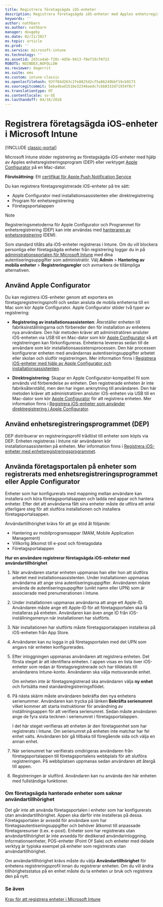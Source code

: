 ```yaml
---
title: Registrera företagsägda iOS-enheter
description: Registrera företagsägda iOS-enheter med Apples enhetsregistreringsprogram (DEP) eller Apple Configurator
keywords: ''
author: nathbarn
ms.author: nathbarn
manager: dougeby
ms.date: 02/21/2017
ms.topic: article
ms.prod: ''
ms.service: microsoft-intune
ms.technology: ''
ms.assetid: 2d3ca4ab-f20c-4d56-9413-f8ef19cf0722
ROBOTS: NOINDEX,NOFOLLOW
ms.reviewer: dagerrit
ms.suite: ems
ms.custom: intune-classic
ms.openlocfilehash: 93ff84d263c2fe8825d2cf5a86249bbf19cb9173
ms.sourcegitcommit: 5eba4bad151be32346aedc7cbb0333d71934f8cf
ms.translationtype: HT
ms.contentlocale: sv-SE
ms.lasthandoff: 04/16/2018
---
```

# <a name="enroll-corporate-owned-ios-devices-in-microsoft-intune"></a>Registrera företagsägda iOS-enheter i Microsoft Intune

[!INCLUDE [classic-portal](../includes/classic-portal.md)]

Microsoft Intune stöder registrering av företagsägda iOS-enheter med hjälp av Apples enhetsregistreringsprogram (DEP) eller verktyget [Apple Configurator](https://go.microsoft.com/fwlink/?LinkId=518017) på en Mac-dator.

**Förutsättning:** Ett [certifikat för Apple Push Notification Service](set-up-ios-and-mac-management-with-microsoft-intune.md)

Du kan registrera företagsregistrerade iOS-enheter på tre sätt:

- Apple Configurator med installationsassistenten eller direktregistrering
- Program för enhetsregistrering
- Företagsportalappen

>[!NOTE]
>Registreringsmetoderna för Apple Configurator och Programmet för enhetsregistrering (DEP) kan inte användas med [hanteraren av enhetsregistrering](enroll-corporate-owned-devices-with-the-device-enrollment-manager-in-microsoft-intune.md) (DEM).

Som standard tillåts alla iOS-enheter registreras i Intune. Om du vill blockera personliga eller företagsägda enheter från registrering loggar du in på [administrationsportalen för Microsoft Intune](https://manage.microsoft.com) med dina autentiseringsuppgifter som administratör. Välj **Admin** > **Hantering av mobila enheter** > **Registreringsregler** och avmarkera de tillämpliga alternativen.

## <a name="use-apple-configurator"></a>Använd Apple Configurator

Du kan registrera iOS-enheter genom att exportera en företagsregistreringsprofil och sedan ansluta de mobila enheterna till en Mac som kör Apple Configurator. Apple Configurator stöder två typer av registrering:

- **Registrering av installationsassistenten**: Återställer enheten till fabriksinställningarna och förbereder den för installation av enhetens nya användare. Den här metoden kräver att administratören ansluter iOS-enheten via USB till en Mac-dator som kör [Apple Configurator](https://go.microsoft.com/fwlink/?LinkId=518017) så att registreringen kan förkonfigureras. Enheterna levereras sedan till de användare som kör installationsassistensprocessen. Den här processen konfigurerar enheten med användarnas autentiseringsuppgifter arbetet eller skolan och slutför registreringen. Mer information finns i [Registrera iOS-enheter med hjälp av Apple Configurator och installationsassistenten](ios-setup-assistant-enrollment-in-microsoft-intune.md).

- **Direktregistrering**: Skapar en Apple Configurator-kompatibel fil som används vid förberedelse av enheten. Den registrerade enheten är inte fabriksåterställd, men den har ingen anknytning till användaren. Den här metoden kräver att administratören ansluter iOS-enheten via USB till en Mac-dator som kör [Apple Configurator](https://go.microsoft.com/fwlink/?LinkId=518017) för att registrera enheten. Mer information finns i [Registrera iOS-enheter som använder direktregistrering i Apple Configurator](ios-direct-enrollment-in-microsoft-intune.md).

## <a name="use-the-device-enrollment-program-dep"></a>Använd enhetsregistreringsprogrammet (DEP)
DEP distribuerar en registreringsprofil trådlöst till enheter som köpts via DEP. Enheten registreras i Intune när användaren kör installationsassistenten på enheten. Mer information finns i [Registrera iOS-enheter med enhetsregistreringsprogrammet](ios-device-enrollment-program-in-microsoft-intune.md).

## <a name="use-the-company-portal-on-dep-enrolled-or-apple-configurator-enrolled-devices"></a>Använda företagsportalen på enheter som registrerats med enhetsregistreringsprogrammet eller Apple Configurator

Enheter som har konfigurerats med mappning mellan användare kan installera och köra företagsportalsappen och ladda ned appar och hantera enheter. Efter det att användarna fått sina enheter måste de utföra ett antal ytterligare steg för att slutföra installationen och installera företagsportalsappen.

Användartillhörighet krävs för att ge stöd åt följande:
  - Hantering av mobilprogramsappar (MAM, Mobile Application Management)
  - Villkorlig åtkomst till e-post och företagsdata
  - Företagsportalappen

**Hur en användare registrerar företagsägda iOS-enheter med användartillhörighet**
1. När användaren startar enheten uppmanas han eller hon att slutföra arbetet med installationsassistenten. Under installationen uppmanas användarna att ange sina autentiseringsuppgifter. Användaren måste använda de autentiseringsuppgifter (unikt namn eller UPN) som är associerade med prenumerationen i Intune.

2. Under installationen uppmanas användarna att ange ett Apple-ID. Användaren måste ange ett Apple-ID för att företagsportalen ska få installeras på enheten. Användaren kan även ange ID från iOS-inställningsmenyn när installationen har slutförts.

3. När installationen har slutförts måste företagsportalappen installeras på iOS-enheten från App Store.

4. Användaren kan nu logga in på företagsportalen med det UPN som angavs när enheten konfigurerades.

5. Efter inloggningen uppmanas användaren att registrera enheten. Det första steget är att identifiera enheten. I appen visas en lista över iOS-enheter som redan är företagsregistrerade och har tilldelats till användarens Intune-konto. Användaren ska välja motsvarande enhet.

   Om enheten inte är företagsregistrerad ska användaren välja **ny enhet** och fortsätta med standardregistreringsflödet.

6. På nästa skärm måste användaren bekräfta den nya enhetens serienummer. Användaren kan trycka på länken **Bekräfta serienumret** vilket kommer att starta instruktioner för användning av inställningsappen för att verifiera serienumret. Sedan måste användaren ange de fyra sista tecknen i serienumret i företagsportalappen.

   I det här steget verifieras att enheten är den företagsenhet som har registrerats i Intune. Om serienumret på enheten inte matchar har fel enhet valts. Användaren bör gå tillbaka till föregående sida och välja en annan enhet.

7. När serienumret har verifierats omdirigeras användaren från företagsportalappen till företagsportalens webbplats för att slutföra registreringen. På webbplatsen uppmanas sedan användaren att återgå till appen.

8. Registreringen är slutförd. Användaren kan nu använda den här enheten med fullständiga funktioner.

### <a name="about-corporate-owned-managed-devices-with-no-user-affinity"></a>Om företagsägda hanterade enheter som saknar användartillhörighet

Det går inte att använda företagsportalen i enheter som har konfigurerats utan användartillhörighet. Appen ska därför inte installeras på dessa. Företagsportalen är avsedd för användare som har företagsautentiseringsuppgifter och behöver åtkomst till anpassade företagsresurser (t.ex. e-post). Enheter som har registrerats utan användartillhörighet är inte avsedda för dedikerad användarinloggning. Informationsenheter, POS-enheter (Point Of Sale) och enheter med delade verktyg är typiska exempel på enheter som registrerats utan användartillhörighet.

Om användartillhörighet krävs måste du välja **Användartillhörighet** för enhetens registreringsprofil innan du registrerar enheten. Om du vill ändra tillhörighetsstatus på en enhet måste du ta enheten ur bruk och registrera den på nytt.



### <a name="see-also"></a>Se även
[Krav för att registrera enheter i Microsoft Intune](prerequisites-for-enrollment.md)
